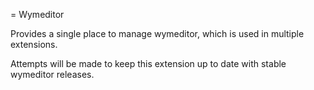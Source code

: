 = Wymeditor

Provides a single place to manage wymeditor, which is used in multiple extensions.

Attempts will be made to keep this extension up to date with stable wymeditor releases.

